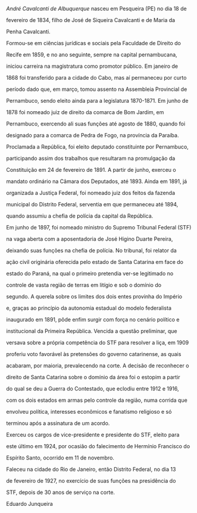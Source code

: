 

*André Cavalcanti de Albuquerque* nasceu em Pesqueira (PE) no dia 18 de

fevereiro de 1834, filho de José de Siqueira Cavalcanti e de Maria da

Penha Cavalcanti.



Formou-se em ciências jurídicas e sociais pela Faculdade de Direito do

Recife em 1859, e no ano seguinte, sempre na capital pernambucana,

iniciou carreira na magistratura como promotor público. Em janeiro de

1868 foi transferido para a cidade do Cabo, mas aí permaneceu por curto

período dado que, em março, tomou assento na Assembleia Provincial de

Pernambuco, sendo eleito ainda para a legislatura 1870-1871. Em junho de

1878 foi nomeado juiz de direito da comarca de Bom Jardim, em

Pernambuco, exercendo ali suas funções até agosto de 1880, quando foi

designado para a comarca de Pedra de Fogo, na província da Paraíba.



Proclamada a República, foi eleito deputado constituinte por Pernambuco,

participando assim dos trabalhos que resultaram na promulgação da

Constituição em 24 de fevereiro de 1891. A partir de junho, exerceu o

mandato ordinário na Câmara dos Deputados, até 1893. Ainda em 1891, já

organizada a Justiça Federal, foi nomeado juiz dos feitos da fazenda

municipal do Distrito Federal, serventia em que permaneceu até 1894,

quando assumiu a chefia de polícia da capital da República.



Em junho de 1897, foi nomeado ministro do Supremo Tribunal Federal (STF)

na vaga aberta com a aposentadoria de José Higino Duarte Pereira,

deixando suas funções na chefia de polícia. No tribunal, foi relator da

ação civil originária oferecida pelo estado de Santa Catarina em face do

estado do Paraná, na qual o primeiro pretendia ver-se legitimado no

controle de vasta região de terras em litígio e sob o domínio do

segundo. A querela sobre os limites dos dois entes provinha do Império

e, graças ao princípio da autonomia estadual do modelo federalista

inaugurado em 1891, pôde enfim surgir com força no cenário político e

institucional da Primeira República. Vencida a questão preliminar, que

versava sobre a própria competência do STF para resolver a liça, em 1909

proferiu voto favorável às pretensões do governo catarinense, as quais

acabaram, por maioria, prevalecendo na corte. A decisão de reconhecer o

direito de Santa Catarina sobre o domínio da área foi o estopim a partir

do qual se deu a Guerra do Contestado, que eclodiu entre 1912 e 1916,

com os dois estados em armas pelo controle da região, numa corrida que

envolveu política, interesses econômicos e fanatismo religioso e só

terminou após a assinatura de um acordo.



Exerceu os cargos de vice-presidente e presidente do STF, eleito para

este último em 1924, por ocasião do falecimento de Hermínio Francisco do

Espírito Santo, ocorrido em 11 de novembro.



Faleceu na cidade do Rio de Janeiro, então Distrito Federal, no dia 13

de fevereiro de 1927, no exercício de suas funções na presidência do

STF, depois de 30 anos de serviço na corte.



Eduardo Junqueira



